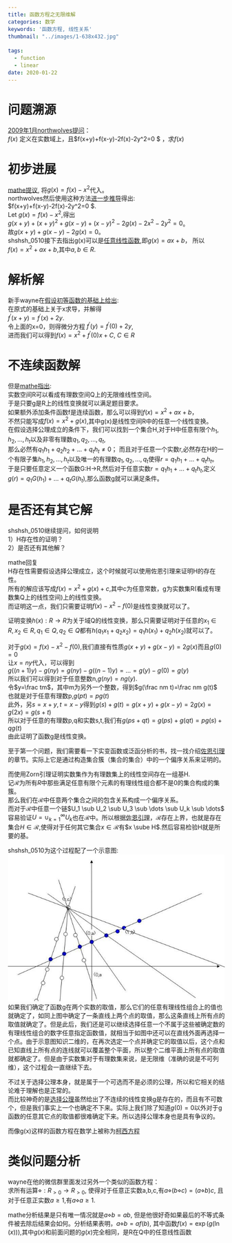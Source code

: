 ```yaml
---
title: 函数方程之无限维解
categories: 数学
keywords: '函数方程, 线性关系'
thumbnail: "../images/1-638x432.jpg"

tags:
  - function
  - linear
date: 2020-01-22
---
```


# 问题溯源
[2009年1月northwolves提问](https://bbs.emath.ac.cn/thread-1143-1-1.html "2009年1月northwolf提问")：  
$f(x)$ 定义在实数域上，且$f(x+y)+f(x-y)-2f(x)-2y^2=0 $ ，求$f(x)$


# 初步进展
[mathe提议](https://bbs.emath.ac.cn/forum.php?mod=redirect&goto=findpost&ptid=1143&pid=15141&fromuid=20), 将$g(x)=f(x)-x^2$代入。  
northwolves然后使用这种方法[进一步推导](https://bbs.emath.ac.cn/forum.php?mod=redirect&goto=findpost&ptid=1143&pid=15150&fromuid=20)得出:  
$f(x+y)+f(x-y)-2f(x)-2y^2=0 $.  
Let $g(x)=f(x)-x^2$,得出  
$g(x+y)+(x+y)^2+g(x-y)+(x-y)^2-2g(x)-2x^2-2y^2=0$。  
故$g(x+y)+g(x-y)-2g(x)=0$。  
shshsh_0510接下去指出g(x)可以是[任意线性函数](https://bbs.emath.ac.cn/forum.php?mod=redirect&goto=findpost&ptid=1143&pid=15152&fromuid=20),即$g(x)=ax+b$， 所以  
$f(x)=x^2+ax+b$,其中$a,b \in R$.

# 解析解

新手wayne在[假设初等函数的基础上给出](https://bbs.emath.ac.cn/forum.php?mod=redirect&goto=findpost&ptid=1143&pid=16118&fromuid=20):  
在原式的基础上关于x求导，并解得  
$f^{\prime}(x+y)=f^{\prime}(x)+2y$.  
令上面的x=0，则得微分方程  $f^{\prime}(y)=f^{\prime}(0)+2y$,  
进而我们可以得到$f(x) =x^2+f^{\prime}(0)x+C$, $C \in R$  

# 不连续函数解
但是[mathe指出](https://bbs.emath.ac.cn/forum.php?mod=redirect&goto=findpost&ptid=1143&pid=15161&fromuid=20):   
实数空间R可以看成有理数空间Q上的无限维线性空间。  
于是只要g是R上的线性变换就可以满足题目要求。  
如果额外添加条件函数f是连续函数，那么可以得到$f(x)=x^2+ax+b$，  
不然只能写成$f(x)=x^2+g(x)$,其中g(x)是线性空间R中的任意一个线性变换。  
在假设选择公理成立的条件下，我们可以找到一个集合H,对于H中任意有限个$h_1,h_2,...,h_t$以及非零有理数$q_1,q_2,...,q_t$,  
那么必然有$q_1h_1+q_2h_2+...+q_th_t\ne0$； 而且对于任意一个实数r,必然存在H的一个有限子集${h_1,h_2,...,h_t}$以及唯一的有理数$q_1,q_2,...,q_t$使得$r=q_1h_1+...+q_th_t$。  
于是只要任意定义一个函数G:H->R,然后对于任意实数$r=q_1h_1+...+q_th_t$,定义$g(r)=q_1G(h_1)+...+q_tG(h_t)$,那么函数g就可以满足条件。  

# 是否还有其它解
shshsh_0510继续提问，如何说明  
1）H存在性的证明？  
2）是否还有其他解？  

mathe回复  
H存在性需要假设选择公理成立，这个时候就可以使用佐恩引理来证明H的存在性。  
所有的解应该写成$f(x)=x^2+g(x)+c$,其中c为任意常数，g为实数集R(看成有理数集Q上的线性空间)上的线性变换。  
而证明这一点，我们只需要证明$f(x)-x^2-f(0)$是线性变换就可以了。  

证明变换$h(x):R\to R$为关于域Q的线性变换，那么只需要证明对于任意的$x_1 \in R, x_2 \in R, q_1 \in Q, q_2 \in Q$都有$h(q_1x_1+q_2x_2)=q_1h(x_1)+q_2h(x_2)$就可以了。  

对于$g(x)=f(x)-x^2-f(0)$,我们直接有性质$g(x+y)+g(x-y)=2g(x)$而且$g(0)=0$  
让$x=ny$代入，可以得到  
$g((n+1)y)-g(ny)=g(ny)-g((n-1)y)=\dots=g(y)-g(0)=g(y)$  
所以我们可以得到对于任意整数n,$g(ny)=n g(y)$.  
令$y=\frac tm$，其中m为另外一个整数，得到$g(\frac nm t)=\frac nm g(t)$  
也就是对于任意有理数p,$g(p t)=p g(t)$  
此外，另$s=x+y,t=x-y$得到$g(s)+g(t)=g(x+y)+g(x-y)=2g(x)=g(2x)=g(s+t)$  
所以对于任意的有理数p,q和实数s,t,我们有$g(ps+qt)=g(ps)+g(qt)=pg(s)+qg(t)$  
由此证明了函数g是线性变换。  

至于第一个问题，我们需要看一下实变函数或泛函分析的书，找一找介绍[佐恩引理](http://mathworld.wolfram.com/ZornsLemma.html)的章节。实际上它是通过构造集合簇（集合的集合）中的一个偏序关系来证明的。  

而使用Zorn引理证明实数集作为有理数集上的线性空间存在一组基H.  
记$\mathcal{R}$为所有$R$中那些满足任意有限个元素的有理线性组合都不是0的集合构成的集簇。  
那么我们在$\mathcal{R}$中任意两个集合之间的包含关系构成一个偏序关系。  
而对于$\mathcal{R}$中任意一个链$U_1 \sub U_2 \sub U_3 \sub \dots \sub U_k \sub \dots$  
容易验证$U=\cup_{k=1}^{\infty}U_k$也在$\mathcal{R}$中。所以根据[佐恩引理](http://mathworld.wolfram.com/ZornsLemma.html)，$\mathcal{R}$存在上界，也就是存在集合$H \in \mathcal{R}$,使得对于任何其它集合$x \in \mathcal{R}$有$x \sube H$.然后容易检验H就是所要的基。  

shshsh_0510为这个过程配了一个示意图:
![1-638x432](../images/1-638x432.jpg)  
如果我们确定了函数g在两个实数的取值，那么它们的任意有理线性组合上的值也就确定了，如同上图中确定了一条直线上两个点的取值，那么这条直线上所有点的取值就确定了。但是此后，我们还是可以继续选择任意一个不属于这些被确定数的有理线性组合的数字任意指定函数值，就相当于如图中还可以在直线外面再选择一个点。由于示意图知识二维的，在再次选定一个点并确定它的取值以后，这个点和已知直线上所有点的连线就可以覆盖整个平面，所以整个二维平面上所有点的取值就都确定了。但是由于实数集对于有理数集来说，是无限维（准确的说是不可列维），这个过程会一直继续下去。  

不过关于选择公理本身，就是属于一个可选而不是必须的公理，所以和它相关的结论难于理解也是正常的。  
而比较神奇的是[选择公理](https://bbs.emath.ac.cn/forum.php?mod=redirect&goto=findpost&ptid=1143&pid=15365&fromuid=20)虽然给出了不连续的线性变换g是存在的，而且有不可数个，但是我们事实上一个也确定不下来。实际上我们除了知道$g(0)=0$以外对于g函数的任意其它点的取值都很难确定下来。所以选择公理本身也是具有争议的。  

而像g(x)这样的函数方程在数学上被称为[柯西方程](https://baike.baidu.com/item/%E6%9F%AF%E8%A5%BF%E6%96%B9%E7%A8%8B)  

# 类似问题分析
wayne在他的微信群里面发过另外一个类似的函数方程：  
求所有运算$\diamond:R_{\gt 0}\to R_{\gt 0}$, 使得对于任意正实数a,b,c,有$a\diamond(b\diamond c)=(a\diamond b)c$, 且对于任意正实数$a\ge 1$,有$a\diamond a\ge 1$.  

mathe分析结果是只有唯一情况就是$a\diamond b=ab$, 但是他很好奇如果最后的不等式条件被去除后结果会如何。分析结果表明，$a\diamond b=a f(b)$, 其中函数$f(x)=\exp(g(\ln(x)))$,其中$g(x)$和前面问题的$g(x)$完全相同，是R在Q中的任意线性函数

